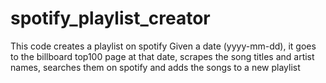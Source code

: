 # spotify_playlist_creator

This code creates a playlist on spotify
Given a date (yyyy-mm-dd), it goes to the billboard top100 page at that date, 
scrapes the song titles and artist names, 
searches them on spotify 
and adds the songs to a new playlist
